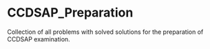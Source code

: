 # CCDSAP_Preparation
Collection of all problems with solved solutions for the preparation of  CCDSAP examination.
